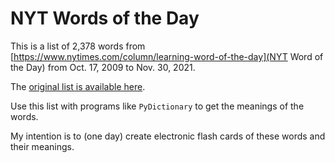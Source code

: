 # NYT Words of the Day

This is a list of 2,378 words from
[https://www.nytimes.com/column/learning-word-of-the-day](NYT Word of the Day) from
Oct. 17, 2009 to Nov. 30, 2021.

The [original list is available here](https://int.nyt.com/data/documenttools/vocabulary-video-contest-2021-word-list/8dd26e74fef8fe88/full.pdf).

Use this list with programs like `PyDictionary` to get the meanings of the words.

My intention is to (one day) create electronic flash cards of these words and their meanings.
